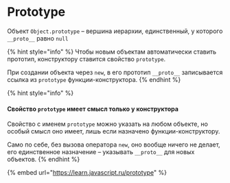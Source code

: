 # Prototype

Объект `Object.prototype` – вершина иерархии, единственный, у которого `__proto__` равно `null`

{% hint style="info" %}
Чтобы новым объектам автоматически ставить прототип, конструктору ставится свойство `prototype`.

При создании объекта через `new`, в его прототип `__proto__` записывается ссылка из `prototype` функции-конструктора.
{% endhint %}

{% hint style="info" %}
#### Свойство `prototype` имеет смысл только у конструктора

Свойство с именем `prototype` можно указать на любом объекте, но особый смысл оно имеет, лишь если назначено функции-конструктору.

Само по себе, без вызова оператора `new`, оно вообще ничего не делает, его единственное назначение – указывать `__proto__` для новых объектов.
{% endhint %}

{% embed url="https://learn.javascript.ru/prototype" %}

